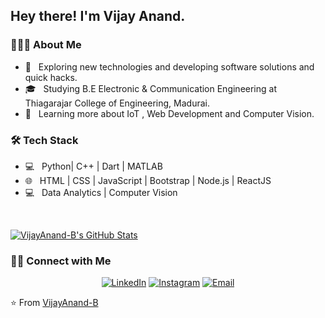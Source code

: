 <h2> Hey there! I'm Vijay Anand.</h2>

<h3> 👨🏻‍💻 About Me </h3>

- 🤔 &nbsp; Exploring new technologies and developing software solutions and quick hacks.
- 🎓 &nbsp; Studying B.E Electronic & Communication Engineering at Thiagarajar College of Engineering, Madurai.
- 🌱 &nbsp; Learning more about IoT , Web Development and Computer Vision.

<h3>🛠 Tech Stack</h3>

- 💻 &nbsp; Python| C++ | Dart | MATLAB
- 🌐 &nbsp; HTML | CSS | JavaScript | Bootstrap | Node.js | ReactJS
- 💻 &nbsp; Data Analytics | Computer Vision
<br/>

[![VijayAnand-B's GitHub Stats](https://github-readme-stats.vercel.app/api?username=VijayAnand-B&show_icons=true)](https://github.com/VijayAnand-B)

<h3> 🤝🏻 Connect with Me </h3>

<p align="center">
<a href="https://www.linkedin.com/in/vijay-anand-87763b190/"><img alt="LinkedIn" src="https://img.shields.io/badge/LinkedIn-Vijay%20Anand-blue?style=flat-square&logo=linkedin"></a>
<a href="https://www.instagram.com/vjanand_b/"><img alt="Instagram" src="https://img.shields.io/badge/Instagram-vjanand_b-blue?style=flat-square&logo=instagram"></a>
<a href="mailto:b.vjanand@gmail.com"><img alt="Email" src="https://img.shields.io/badge/Email-b.vjanand@gmail.com-blue?style=flat-square&logo=gmail"></a>
</p>

⭐️ From [VijayAnand-B](https://github.com/VijayAnand-B)
